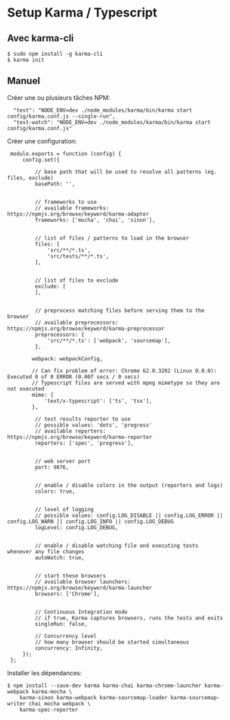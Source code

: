 # Setup Karma / Typescript

## Avec karma-cli

    $ sudo npm install -g karma-cli
    $ karma init

## Manuel

Créer une ou plusieurs tâches NPM:

      "test": "NODE_ENV=dev ./node_modules/karma/bin/karma start config/karma.conf.js --single-run",
      "test-watch": "NODE_ENV=dev ./node_modules/karma/bin/karma start config/karma.conf.js"
      
Créer une configuration:
     
     module.exports = function (config) {
         config.set({
     
             // base path that will be used to resolve all patterns (eg. files, exclude)
             basePath: '',
     
     
             // frameworks to use
             // available frameworks: https://npmjs.org/browse/keyword/karma-adapter
             frameworks: ['mocha', 'chai', 'sinon'],
     
     
             // list of files / patterns to load in the browser
             files: [
                 'src/**/*.ts',
                 'src/tests/**/*.ts',
             ],
     
     
             // list of files to exclude
             exclude: [
             ],
     
     
             // preprocess matching files before serving them to the browser
             // available preprocessors: https://npmjs.org/browse/keyword/karma-preprocessor
             preprocessors: {
                 'src/**/*.ts': ['webpack', 'sourcemap'],
             },
     
            webpack: webpackConfig,
            
            // Can fix problem of error: Chrome 62.0.3202 (Linux 0.0.0): Executed 0 of 0 ERROR (0.007 secs / 0 secs)
            // Typescript files are served with mpeg mimetype so they are not executed
            mime: {
                'text/x-typescript': ['ts', 'tsx'],
            },
     
             // test results reporter to use
             // possible values: 'dots', 'progress'
             // available reporters: https://npmjs.org/browse/keyword/karma-reporter
             reporters: ['spec', 'progress'],
     
     
             // web server port
             port: 9876,
     
     
             // enable / disable colors in the output (reporters and logs)
             colors: true,
     
     
             // level of logging
             // possible values: config.LOG_DISABLE || config.LOG_ERROR || config.LOG_WARN || config.LOG_INFO || config.LOG_DEBUG
             logLevel: config.LOG_DEBUG,
     
     
             // enable / disable watching file and executing tests whenever any file changes
             autoWatch: true,
     
     
             // start these browsers
             // available browser launchers: https://npmjs.org/browse/keyword/karma-launcher
             browsers: ['Chrome'],
     
     
             // Continuous Integration mode
             // if true, Karma captures browsers, runs the tests and exits
             singleRun: false,
     
             // Concurrency level
             // how many browser should be started simultaneous
             concurrency: Infinity,
         });
     };
  

Installer les dépendances:

    $ npm install --save-dev karma karma-chai karma-chrome-launcher karma-webpack karma-mocha \
        karma-sinon karma-webpack karma-sourcemap-loader karma-sourcemap-writer chai mocha webpack \
        karma-spec-reporter
        
        